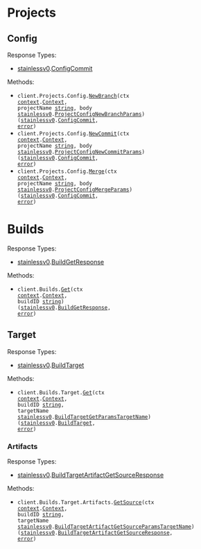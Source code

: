 # Projects

## Config

Response Types:

- <a href="https://pkg.go.dev/github.com/stainless-sdks/stainless-v0-go">stainlessv0</a>.<a href="https://pkg.go.dev/github.com/stainless-sdks/stainless-v0-go#ConfigCommit">ConfigCommit</a>

Methods:

- <code title="post /v0/projects/{projectName}/config/branches">client.Projects.Config.<a href="https://pkg.go.dev/github.com/stainless-sdks/stainless-v0-go#ProjectConfigService.NewBranch">NewBranch</a>(ctx <a href="https://pkg.go.dev/context">context</a>.<a href="https://pkg.go.dev/context#Context">Context</a>, projectName <a href="https://pkg.go.dev/builtin#string">string</a>, body <a href="https://pkg.go.dev/github.com/stainless-sdks/stainless-v0-go">stainlessv0</a>.<a href="https://pkg.go.dev/github.com/stainless-sdks/stainless-v0-go#ProjectConfigNewBranchParams">ProjectConfigNewBranchParams</a>) (<a href="https://pkg.go.dev/github.com/stainless-sdks/stainless-v0-go">stainlessv0</a>.<a href="https://pkg.go.dev/github.com/stainless-sdks/stainless-v0-go#ConfigCommit">ConfigCommit</a>, <a href="https://pkg.go.dev/builtin#error">error</a>)</code>
- <code title="post /v0/projects/{projectName}/config/commits">client.Projects.Config.<a href="https://pkg.go.dev/github.com/stainless-sdks/stainless-v0-go#ProjectConfigService.NewCommit">NewCommit</a>(ctx <a href="https://pkg.go.dev/context">context</a>.<a href="https://pkg.go.dev/context#Context">Context</a>, projectName <a href="https://pkg.go.dev/builtin#string">string</a>, body <a href="https://pkg.go.dev/github.com/stainless-sdks/stainless-v0-go">stainlessv0</a>.<a href="https://pkg.go.dev/github.com/stainless-sdks/stainless-v0-go#ProjectConfigNewCommitParams">ProjectConfigNewCommitParams</a>) (<a href="https://pkg.go.dev/github.com/stainless-sdks/stainless-v0-go">stainlessv0</a>.<a href="https://pkg.go.dev/github.com/stainless-sdks/stainless-v0-go#ConfigCommit">ConfigCommit</a>, <a href="https://pkg.go.dev/builtin#error">error</a>)</code>
- <code title="post /v0/projects/{projectName}/config/merge">client.Projects.Config.<a href="https://pkg.go.dev/github.com/stainless-sdks/stainless-v0-go#ProjectConfigService.Merge">Merge</a>(ctx <a href="https://pkg.go.dev/context">context</a>.<a href="https://pkg.go.dev/context#Context">Context</a>, projectName <a href="https://pkg.go.dev/builtin#string">string</a>, body <a href="https://pkg.go.dev/github.com/stainless-sdks/stainless-v0-go">stainlessv0</a>.<a href="https://pkg.go.dev/github.com/stainless-sdks/stainless-v0-go#ProjectConfigMergeParams">ProjectConfigMergeParams</a>) (<a href="https://pkg.go.dev/github.com/stainless-sdks/stainless-v0-go">stainlessv0</a>.<a href="https://pkg.go.dev/github.com/stainless-sdks/stainless-v0-go#ConfigCommit">ConfigCommit</a>, <a href="https://pkg.go.dev/builtin#error">error</a>)</code>

# Builds

Response Types:

- <a href="https://pkg.go.dev/github.com/stainless-sdks/stainless-v0-go">stainlessv0</a>.<a href="https://pkg.go.dev/github.com/stainless-sdks/stainless-v0-go#BuildGetResponse">BuildGetResponse</a>

Methods:

- <code title="get /v0/builds/{buildId}">client.Builds.<a href="https://pkg.go.dev/github.com/stainless-sdks/stainless-v0-go#BuildService.Get">Get</a>(ctx <a href="https://pkg.go.dev/context">context</a>.<a href="https://pkg.go.dev/context#Context">Context</a>, buildID <a href="https://pkg.go.dev/builtin#string">string</a>) (<a href="https://pkg.go.dev/github.com/stainless-sdks/stainless-v0-go">stainlessv0</a>.<a href="https://pkg.go.dev/github.com/stainless-sdks/stainless-v0-go#BuildGetResponse">BuildGetResponse</a>, <a href="https://pkg.go.dev/builtin#error">error</a>)</code>

## Target

Response Types:

- <a href="https://pkg.go.dev/github.com/stainless-sdks/stainless-v0-go">stainlessv0</a>.<a href="https://pkg.go.dev/github.com/stainless-sdks/stainless-v0-go#BuildTarget">BuildTarget</a>

Methods:

- <code title="get /v0/builds/{buildId}/target/{targetName}">client.Builds.Target.<a href="https://pkg.go.dev/github.com/stainless-sdks/stainless-v0-go#BuildTargetService.Get">Get</a>(ctx <a href="https://pkg.go.dev/context">context</a>.<a href="https://pkg.go.dev/context#Context">Context</a>, buildID <a href="https://pkg.go.dev/builtin#string">string</a>, targetName <a href="https://pkg.go.dev/github.com/stainless-sdks/stainless-v0-go">stainlessv0</a>.<a href="https://pkg.go.dev/github.com/stainless-sdks/stainless-v0-go#BuildTargetGetParamsTargetName">BuildTargetGetParamsTargetName</a>) (<a href="https://pkg.go.dev/github.com/stainless-sdks/stainless-v0-go">stainlessv0</a>.<a href="https://pkg.go.dev/github.com/stainless-sdks/stainless-v0-go#BuildTarget">BuildTarget</a>, <a href="https://pkg.go.dev/builtin#error">error</a>)</code>

### Artifacts

Response Types:

- <a href="https://pkg.go.dev/github.com/stainless-sdks/stainless-v0-go">stainlessv0</a>.<a href="https://pkg.go.dev/github.com/stainless-sdks/stainless-v0-go#BuildTargetArtifactGetSourceResponse">BuildTargetArtifactGetSourceResponse</a>

Methods:

- <code title="get /v0/builds/{buildId}/target/{targetName}/artifacts/source">client.Builds.Target.Artifacts.<a href="https://pkg.go.dev/github.com/stainless-sdks/stainless-v0-go#BuildTargetArtifactService.GetSource">GetSource</a>(ctx <a href="https://pkg.go.dev/context">context</a>.<a href="https://pkg.go.dev/context#Context">Context</a>, buildID <a href="https://pkg.go.dev/builtin#string">string</a>, targetName <a href="https://pkg.go.dev/github.com/stainless-sdks/stainless-v0-go">stainlessv0</a>.<a href="https://pkg.go.dev/github.com/stainless-sdks/stainless-v0-go#BuildTargetArtifactGetSourceParamsTargetName">BuildTargetArtifactGetSourceParamsTargetName</a>) (<a href="https://pkg.go.dev/github.com/stainless-sdks/stainless-v0-go">stainlessv0</a>.<a href="https://pkg.go.dev/github.com/stainless-sdks/stainless-v0-go#BuildTargetArtifactGetSourceResponse">BuildTargetArtifactGetSourceResponse</a>, <a href="https://pkg.go.dev/builtin#error">error</a>)</code>
